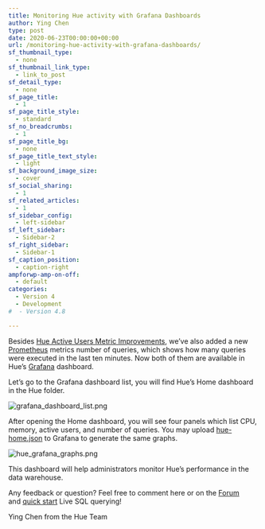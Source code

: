 ```yaml
---
title: Monitoring Hue activity with Grafana Dashboards
author: Ying Chen
type: post
date: 2020-06-23T00:00:00+00:00
url: /monitoring-hue-activity-with-grafana-dashboards/
sf_thumbnail_type:
  - none
sf_thumbnail_link_type:
  - link_to_post
sf_detail_type:
  - none
sf_page_title:
  - 1
sf_page_title_style:
  - standard
sf_no_breadcrumbs:
  - 1
sf_page_title_bg:
  - none
sf_page_title_text_style:
  - light
sf_background_image_size:
  - cover
sf_social_sharing:
  - 1
sf_related_articles:
  - 1
sf_sidebar_config:
  - left-sidebar
sf_left_sidebar:
  - Sidebar-2
sf_right_sidebar:
  - Sidebar-1
sf_caption_position:
  - caption-right
ampforwp-amp-on-off:
  - default
categories:
  - Version 4
  - Development
#  - Version 4.8

---
```


Besides [Hue Active Users Metric Improvements](https://gethue.com/hue-active-users-metric-improvements/), we’ve also added a new [Prometheus](https://prometheus.io/) metrics number of queries, which shows how many queries were executed in the last ten minutes. Now both of them are available in Hue’s <a href="https://grafana.com/">Grafana</a> dashboard.

Let’s go to the Grafana dashboard list, you will find Hue’s Home dashboard in the Hue folder.

![grafana_dashboard_list.png](https://cdn.gethue.com/uploads/2020/06/grafana_dashboard_list.png)

After opening the Home dashboard, you will see four panels which list CPU, memory, active users, and number of queries. You may upload [hue-home.json](https://github.com/cloudera/hue/blob/master/tools/kubernetes/grafana/hue-home.json) to Grafana to generate the same graphs.

![hue_grafana_graphs.png](https://cdn.gethue.com/uploads/2020/06/hue_grafana_graphs.png)

This dashboard will help administrators monitor Hue’s performance in the data warehouse.

Any feedback or question? Feel free to comment here or on the [Forum](https://discourse.gethue.com/) and [quick start](https://docs.gethue.com/quickstart/) Live SQL querying!

Ying Chen from the Hue Team
